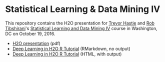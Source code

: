 # Statistical Learning & Data Mining IV

This repository contains the H2O presentation for [Trevor Hastie](http://www-stat.stanford.edu/~hastie) and [Rob Tibshirani](http://www-stat.stanford.edu/~tibs)'s [Statistical Learning and Data Mining IV](http://web.stanford.edu/~hastie/sldm.html) course in Washington, DC on October 19, 2016.

- [H2O presentation](https://github.com/ledell/sldm4-h2o/blob/master/sldm4_h2o_oct2016.pdf) (pdf)
- [Deep Learning in H2O R Tutorial](https://github.com/ledell/sldm4-h2o/blob/master/sldm4-deeplearning-h2o.Rmd) (RMarkdown, no output)
- [Deep Learning in H2O R Tutorial](
http://htmlpreview.github.io/?https://github.com/ledell/sldm4-h2o/blob/master/sldm4-deeplearning-h2o.html) (HTML, with output)